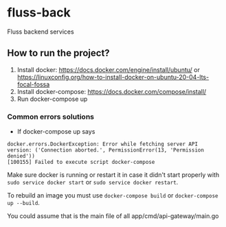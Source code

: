 # fluss-back
Fluss backend services


## How to run the project?

1. Install docker: https://docs.docker.com/engine/install/ubuntu/ or https://linuxconfig.org/how-to-install-docker-on-ubuntu-20-04-lts-focal-fossa
2. Install docker-compose: https://docs.docker.com/compose/install/
3. Run docker-compose up

### Common errors solutions
- If docker-compose up says

```
docker.errors.DockerException: Error while fetching server API version: ('Connection aborted.', PermissionError(13, 'Permission denied'))
[100155] Failed to execute script docker-compose
```
Make sure docker is running or restart it in case it didn't start properly with `sudo service docker start` or `sudo service docker restart`.

To rebuild an image you must use `docker-compose build` or `docker-compose up --build`.

You could assume that is the main file of all app/cmd/api-gateway/main.go